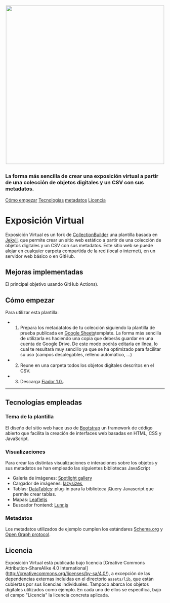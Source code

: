 <p></p>
<h1 align="center"><img src="https://lpitac.github.io/exposicion/assets/img/captura_portada.svg" alt="" width="500px"><p></p></h1>
<h3>La forma más sencilla de crear una exposición virtual a partir de una colección de objetos digitales y un CSV con sus metadatos.</h3>

<a href="#como">Cómo empezar</a> <a href="#tecnologias">Tecnologías</a> <a href="#licencia">metadatos</a> <a href="#licencia">Licencia</a>

# Exposición Virtual

Exposición Virtual es un fork de [CollectionBuilder](https://collectionbuilder.github.io/) una plantilla basada en [Jekyll](https://jekyllrb.com/), que permite crear un sitio web estático a partir de una colección de objetos digitales y un CSV con sus metadatos.
Este sitio web se puede alojar en cualquier carpeta compartida de la red (local o internet), en un servidor web básico o en GitHub.

## Mejoras implementadas
El principal objetivo 
 usando GitHub Actions).
 
<a name="como"></a>
## Cómo empezar
Para utilizar esta plantilla:

- 1) Prepara los metadatatos de tu colección siguiendo la plantilla de prueba publicada en [Google Sheets](https://docs.google.com/spreadsheets/d/1nN_k4JQB4LJraIzns7WcM3OXK-xxGMQhW1shMssflNM/edit?usp=sharing)template. 
	 La forma más sencilla de utilizarla es haciendo una copia que deberás guardar en una cuenta de Google Drive. De este modo podrás editarla en línea, lo cual te resultará muy sencillo ya que se ha optimizado para facilitar su uso (campos desplegables, relleno automático, ...)
- 2) Reune en una carpeta todos los objetos digitales descritos en el CSV.
- 3) Descarga [Fiador 1.0.](https://). 

----------
<a name="tecnologias"></a>
## Tecnologías empleadas 
### Tema de la plantilla 
El diseño del sitio web hace uso de [Bootstrap](https://getbootstrap.com/) un framework de código abierto que facilita la creación de interfaces web basadas en HTML, CSS y JavaScript.

### Visualizaciones
Para crear las distintas visualizaciones e interaciones sobre los objetos y sus metadatos se han empleado las siguientes bibliotecas JavaScript 

- Galería de imágenes: [Spotlight gallery](https://github.com/nextapps-de/spotlight)
- Cargador de imágenes: [lazysizes](https://github.com/aFarkas/lazysizes),
- Tablas: [DataTables](https://datatables.net/): plug-in para la biblioteca jQuery Javascript que permite crear tablas.
- Mapas: [Leafletjs](http://leafletjs.com/)
- Buscador frontend: [Lunr.js](https://lunrjs.com/)

<a name="metadatos"></a>
### Metadatos
Los metadatos utilizados de ejemplo cumplen los estándares [Schema.org](http://schema.org) y [Open Graph protocol](http://ogp.me/).

<a name="licencia"></a>
## Licencia
Exposición Virtual está publicada bajo licencia [Creative Commons Attribution-ShareAlike 4.0 International] (http://creativecommons.org/licenses/by-sa/4.0/), a excepción de las dependencias externas incluidas en el directorio `assets/lib`, que están cubiertas por sus licencias individuales. 
Tampoco abarca los objetos digitales utilizados como ejemplo. En cada uno de ellos se especifica, bajo el campo "Licencia" la licencia concreta aplicada.